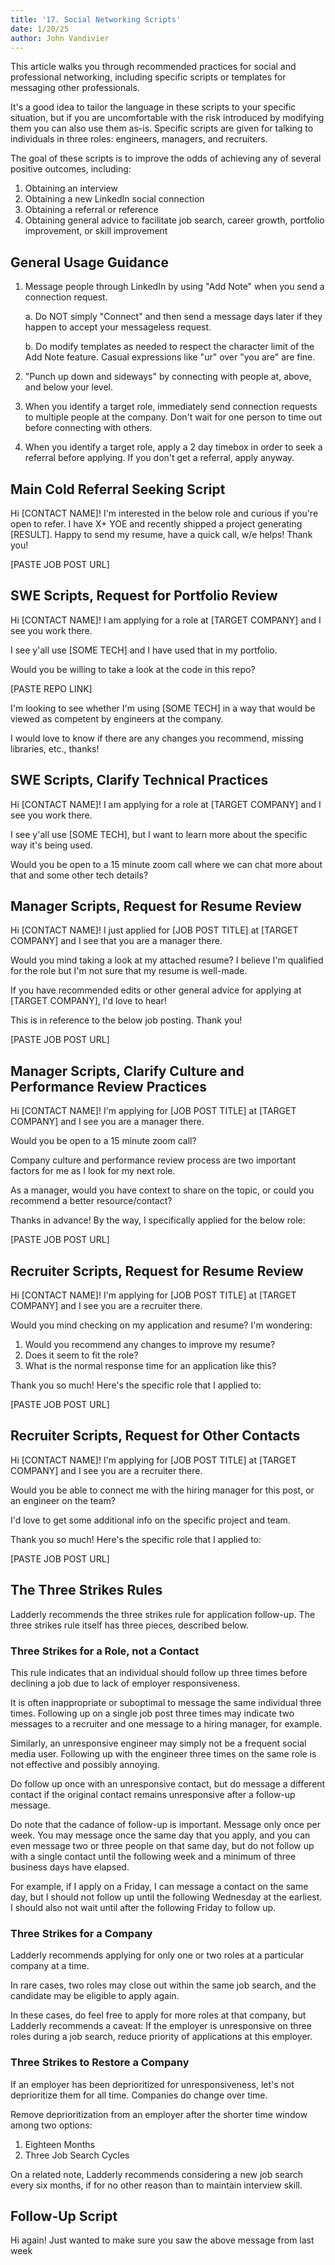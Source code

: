 ```yaml
---
title: '17. Social Networking Scripts'
date: 1/20/25
author: John Vandivier
---
```


This article walks you through recommended practices for social and professional networking, including specific scripts or templates for messaging other professionals.

It's a good idea to tailor the language in these scripts to your specific situation,
but if you are uncomfortable with the risk introduced by modifying them you can also use them as-is.
Specific scripts are given for talking to individuals in three roles: engineers, managers, and recruiters.

The goal of these scripts is to improve the odds of achieving any of several positive outcomes, including:

1. Obtaining an interview
2. Obtaining a new LinkedIn social connection
3. Obtaining a referral or reference
4. Obtaining general advice to facilitate job search, career growth, portfolio improvement, or skill improvement

## General Usage Guidance

1. Message people through LinkedIn by using "Add Note" when you send a connection request.

    a. Do NOT simply "Connect" and then send a message days later if they happen to accept your messageless request.

    b. Do modify templates as needed to respect the character limit of the Add Note feature. Casual expressions like "ur" over "you are" are fine.

2. "Punch up down and sideways" by connecting with people at, above, and below your level.
3. When you identify a target role, immediately send connection requests to multiple people at the company. Don't wait for one person to time out before connecting with others.
4. When you identify a target role, apply a 2 day timebox in order to seek a referral before applying. If you don't get a referral, apply anyway.

## Main Cold Referral Seeking Script

Hi [CONTACT NAME]! I'm interested in the below role and curious if you're open to refer.
I have X+ YOE and recently shipped a project generating [RESULT].
Happy to send my resume, have a quick call, w/e helps! Thank you!

[PASTE JOB POST URL]

## SWE Scripts, Request for Portfolio Review

Hi [CONTACT NAME]! I am applying for a role at [TARGET COMPANY] and I see you work there.

I see y'all use [SOME TECH] and I have used that in my portfolio.

Would you be willing to take a look at the code in this repo?

[PASTE REPO LINK]

I'm looking to see whether I'm using [SOME TECH] in a way that would be viewed as competent by engineers at the company.

I would love to know if there are any changes you recommend, missing libraries, etc., thanks!

## SWE Scripts, Clarify Technical Practices

Hi [CONTACT NAME]! I am applying for a role at [TARGET COMPANY] and I see you work there.

I see y'all use [SOME TECH], but I want to learn more about the specific way it's being used.

Would you be open to a 15 minute zoom call where we can chat more about that and some other tech details?

## Manager Scripts, Request for Resume Review

Hi [CONTACT NAME]! I just applied for [JOB POST TITLE] at [TARGET COMPANY] and I see that you are a manager there.

Would you mind taking a look at my attached resume? I believe I'm qualified for the role but I'm not sure that my resume is well-made.

If you have recommended edits or other general advice for applying at [TARGET COMPANY], I'd love to hear!

This is in reference to the below job posting. Thank you!

[PASTE JOB POST URL]

## Manager Scripts, Clarify Culture and Performance Review Practices

Hi [CONTACT NAME]! I'm applying for [JOB POST TITLE] at [TARGET COMPANY] and I see you are a manager there.

Would you be open to a 15 minute zoom call?

Company culture and performance review process are two important factors for me as I look for my next role.

As a manager, would you have context to share on the topic, or could you recommend a better resource/contact?

Thanks in advance! By the way, I specifically applied for the below role:

[PASTE JOB POST URL]

## Recruiter Scripts, Request for Resume Review

Hi [CONTACT NAME]! I'm applying for [JOB POST TITLE] at [TARGET COMPANY] and I see you are a recruiter there.

Would you mind checking on my application and resume? I'm wondering:

1. Would you recommend any changes to improve my resume?
2. Does it seem to fit the role?
3. What is the normal response time for an application like this?

Thank you so much! Here's the specific role that I applied to:

[PASTE JOB POST URL]

## Recruiter Scripts, Request for Other Contacts

Hi [CONTACT NAME]! I'm applying for [JOB POST TITLE] at [TARGET COMPANY] and I see you are a recruiter there.

Would you be able to connect me with the hiring manager for this post, or an engineer on the team?

I'd love to get some additional info on the specific project and team.

Thank you so much! Here's the specific role that I applied to:

[PASTE JOB POST URL]

## The Three Strikes Rules

Ladderly recommends the three strikes rule for application follow-up. The three strikes rule itself has three pieces, described below.

### Three Strikes for a Role, not a Contact

This rule indicates that an individual should follow up three times before declining a job due to lack of employer responsiveness.

It is often inappropriate or suboptimal to message the same individual three times. Following up on a single job post three times may indicate two messages to a recruiter and one message to a hiring manager, for example.

Similarly, an unresponsive engineer may simply not be a frequent social media user. Following up with the engineer three times on the same role is not effective and possibly annoying.

Do follow up once with an unresponsive contact, but do message a different contact if the original contact remains unresponsive after a follow-up message.

Do note that the cadance of follow-up is important. Message only once per week. You may message once the same day that you apply, and you can even message two or three people on that same day, but do not follow up with a single contact until the following week and a minimum of three business days have elapsed.

For example, if I apply on a Friday, I can message a contact on the same day, but I should not follow up until the following Wednesday at the earliest. I should also not wait until after the following Friday to follow up.

### Three Strikes for a Company

Ladderly recommends applying for only one or two roles at a particular company at a time.

In rare cases, two roles may close out within the same job search, and the candidate may be eligible to apply again.

In these cases, do feel free to apply for more roles at that company, but Ladderly recommends a caveat: If the employer is unresponsive on three roles during a job search, reduce priority of applications at this employer.

### Three Strikes to Restore a Company

If an employer has been deprioritized for unresponsiveness, let's not deprioritize them for all time. Companies do change over time.

Remove deprioritization from an employer after the shorter time window among two options:

1. Eighteen Months
2. Three Job Search Cycles

On a related note, Ladderly recommends considering a new job search every six months, if for no other reason than to maintain interview skill.

## Follow-Up Script

Hi again! Just wanted to make sure you saw the above message from last week
